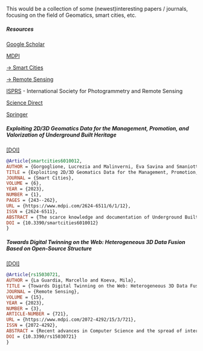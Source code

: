 This would be a collection of some (newest)interesting papers / journals, focusing on the field of Geomatics, smart cities, etc.

##### Resources

[Google Scholar](https://scholar.google.com/)

[MDPI](https://www.mdpi.com/)  

[ -> Smart Cities](https://www.mdpi.com/journal/smartcities)  

[ -> Remote Sensing](https://www.mdpi.com/journal/remotesensing)

[ISPRS](https://www.isprs.org/) - International Society for Photogrammetry and Remote Sensing

[Science Direct](https://www-sciencedirect-com.tudelft.idm.oclc.org/)

[Springer](https://link-springer-com.tudelft.idm.oclc.org/)

##### Exploiting 2D/3D Geomatics Data for the Management, Promotion, and Valorization of Underground Built Heritage
[[DOI]](https://doi.org/10.3390/smartcities6010012)

```BibTeX
@Article{smartcities6010012,
AUTHOR = {Gorgoglione, Lucrezia and Malinverni, Eva Savina and Smaniotto Costa, Carlos and Pierdicca, Roberto and Di Stefano, Francesco},
TITLE = {Exploiting 2D/3D Geomatics Data for the Management, Promotion, and Valorization of Underground Built Heritage},
JOURNAL = {Smart Cities},
VOLUME = {6},
YEAR = {2023},
NUMBER = {1},
PAGES = {243--262},
URL = {https://www.mdpi.com/2624-6511/6/1/12},
ISSN = {2624-6511},
ABSTRACT = {The scarce knowledge and documentation of Underground Built Heritage (UBH) assets frequently limit their full exploitation and valorization. The aim of this work is to reflect on the techniques, functions, and technical features of a specific case study in a very broad context that can, however, be a building block for the understanding, preservation, and reuse of architectural and engineering values that represent a fundamental trace of the history of a society. Therefore, to fill these knowledge gaps, it was constructed a 3D GIS model, multi-scale, and interoperable database, capable of management, promotion, and valorization of UBH. The case study focuses on the old water supply system of the city of Lisbon, as UBH site, with galleries and cisterns that are points of connection with the urban environment above. For the creation of 3D models of the structure under investigation, it was decided to carry out a survey with Mobile Mapping System as a first step, which allowed the construction of a dense point cloud useful to build 3D models of individual objects. Finally, the 3D models were imported into the 3D GIS environment and multi-information could be linked for each previously identified element for greater knowledge sharing. This research has demonstrated how geomatic techniques can be effectively used in conjunction with the information management systems of GIS to explore this &ldquo;hidden&rdquo; heritage and has highlighted the limitations and problems of 3D digitization of the UBH. The results obtained offer the possibility of extending and adapting the methodology to different application contexts and the possibility of customizing the data representation.},
DOI = {10.3390/smartcities6010012}
}
```

##### Towards Digital Twinning on the Web: Heterogeneous 3D Data Fusion Based on Open-Source Structure 

[[DOI]](https://doi.org/10.3390/rs15030721)

```BibTeX
@Article{rs15030721,
AUTHOR = {La Guardia, Marcello and Koeva, Mila},
TITLE = {Towards Digital Twinning on the Web: Heterogeneous 3D Data Fusion Based on Open-Source Structure},
JOURNAL = {Remote Sensing},
VOLUME = {15},
YEAR = {2023},
NUMBER = {3},
ARTICLE-NUMBER = {721},
URL = {https://www.mdpi.com/2072-4292/15/3/721},
ISSN = {2072-4292},
ABSTRACT = {Recent advances in Computer Science and the spread of internet connection have allowed specialists to virtualize complex environments on the web and offer further information with realistic exploration experiences. At the same time, the fruition of complex geospatial datasets (point clouds, Building Information Modelling (BIM) models, 2D and 3D models) on the web is still a challenge, because usually it involves the usage of different proprietary software solutions, and the input data need further simplification for computational effort reduction. Moreover, integrating geospatial datasets acquired in different ways with various sensors remains a challenge. An interesting question, in that respect, is how to integrate 3D information in a 3D GIS (Geographic Information System) environment and manage different scales of information in the same application. Integrating a multiscale level of information is currently the first step when it comes to digital twinning. It is needed to properly manage complex urban datasets in digital twins related to the management of the buildings (cadastral management, prevention of natural and anthropogenic hazards, structure monitoring, etc.). Therefore, the current research shows the development of a freely accessible 3D Web navigation model based on open-source technology that allows the visualization of heterogeneous complex geospatial datasets in the same virtual environment. This solution employs JavaScript libraries based on WebGL technology. The model is accessible through web browsers and does not need software installation from the user side. The case study is the new building of the University of Twente&mdash;Faculty of Geo-Information (ITC), located in Enschede (the Netherlands). The developed solution allows switching between heterogeneous datasets (point clouds, BIM, 2D and 3D models) at different scales and visualization (indoor first-person navigation, outdoor navigation, urban navigation). This solution could be employed by governmental stakeholders or the private sector to remotely visualize complex datasets on the web in a unique visualization, and take decisions only based on open-source solutions. Furthermore, this system can incorporate underground data or real-time sensor data from the IoT (Internet of Things) for digital twinning tasks.},
DOI = {10.3390/rs15030721}
}
```
